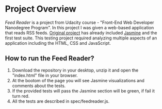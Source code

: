 # Project Overview

_Feed Reader_  is a project from Udacity course - "Front-End Web Developer Nanodegree Program". In this project I was given a web-based application that reads RSS feeds. [Original project](https://github.com/udacity/frontend-nanodegree-feedreader) has already included [Jasmine](http://jasmine.github.io/) and the first test suite. This testing project required analyzing multiple aspects of an application including the HTML, CSS and JavaScript.


## How to run the Feed Reader?

1. Download the repository in your desktop, unzip it and open the "index.html" file in your browser.
2. At the bootom of the page you will see Jasmine visualizations and comments about the tests.
3. If the provided tests will pass the Jasmine section will be green, if fail it turn red.
3. All the tests are described in spec/feedreader.js.
